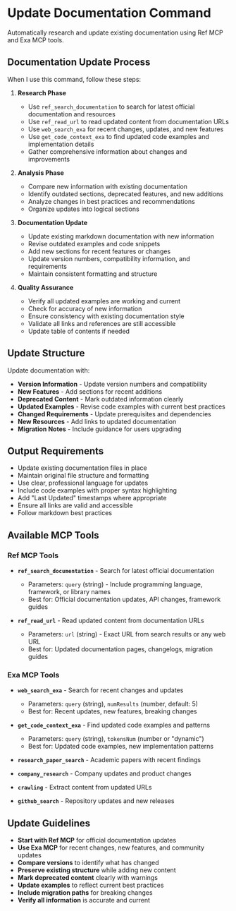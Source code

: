 # Update Documentation Command

Automatically research and update existing documentation using Ref MCP and Exa MCP tools.

## Documentation Update Process

When I use this command, follow these steps:

1. **Research Phase**
   - Use `ref_search_documentation` to search for latest official documentation and resources
   - Use `ref_read_url` to read updated content from documentation URLs
   - Use `web_search_exa` for recent changes, updates, and new features
   - Use `get_code_context_exa` to find updated code examples and implementation details
   - Gather comprehensive information about changes and improvements

2. **Analysis Phase**
   - Compare new information with existing documentation
   - Identify outdated sections, deprecated features, and new additions
   - Analyze changes in best practices and recommendations
   - Organize updates into logical sections

3. **Documentation Update**
   - Update existing markdown documentation with new information
   - Revise outdated examples and code snippets
   - Add new sections for recent features or changes
   - Update version numbers, compatibility information, and requirements
   - Maintain consistent formatting and structure

4. **Quality Assurance**
   - Verify all updated examples are working and current
   - Check for accuracy of new information
   - Ensure consistency with existing documentation style
   - Validate all links and references are still accessible
   - Update table of contents if needed

## Update Structure

Update documentation with:
- **Version Information** - Update version numbers and compatibility
- **New Features** - Add sections for recent additions
- **Deprecated Content** - Mark outdated information clearly
- **Updated Examples** - Revise code examples with current best practices
- **Changed Requirements** - Update prerequisites and dependencies
- **New Resources** - Add links to updated documentation
- **Migration Notes** - Include guidance for users upgrading

## Output Requirements

- Update existing documentation files in place
- Maintain original file structure and formatting
- Use clear, professional language for updates
- Include code examples with proper syntax highlighting
- Add "Last Updated" timestamps where appropriate
- Ensure all links are valid and accessible
- Follow markdown best practices

## Available MCP Tools

### Ref MCP Tools
- **`ref_search_documentation`** - Search for latest official documentation
  - Parameters: `query` (string) - Include programming language, framework, or library names
  - Best for: Official documentation updates, API changes, framework guides

- **`ref_read_url`** - Read updated content from documentation URLs
  - Parameters: `url` (string) - Exact URL from search results or any web URL
  - Best for: Updated documentation pages, changelogs, migration guides

### Exa MCP Tools
- **`web_search_exa`** - Search for recent changes and updates
  - Parameters: `query` (string), `numResults` (number, default: 5)
  - Best for: Recent updates, new features, breaking changes

- **`get_code_context_exa`** - Find updated code examples and patterns
  - Parameters: `query` (string), `tokensNum` (number or "dynamic")
  - Best for: Updated code examples, new implementation patterns

- **`research_paper_search`** - Academic papers with recent findings
- **`company_research`** - Company updates and product changes
- **`crawling`** - Extract content from updated URLs
- **`github_search`** - Repository updates and new releases

## Update Guidelines

- **Start with Ref MCP** for official documentation updates
- **Use Exa MCP** for recent changes, new features, and community updates
- **Compare versions** to identify what has changed
- **Preserve existing structure** while adding new content
- **Mark deprecated content** clearly with warnings
- **Update examples** to reflect current best practices
- **Include migration paths** for breaking changes
- **Verify all information** is accurate and current
